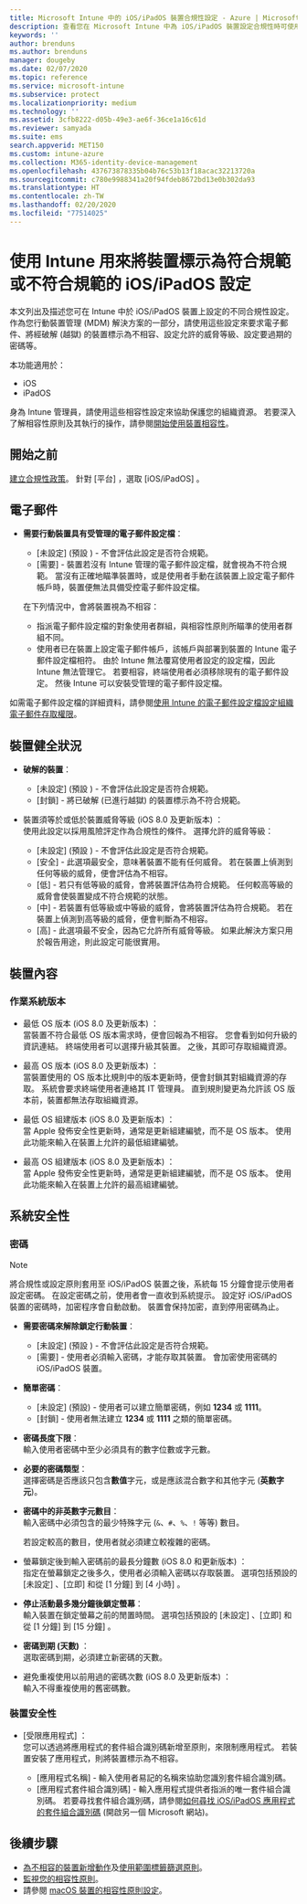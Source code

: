 ```yaml
---
title: Microsoft Intune 中的 iOS/iPadOS 裝置合規性設定 - Azure | Microsoft Docs
description: 查看您在 Microsoft Intune 中為 iOS/iPadOS 裝置設定合規性時可使用的所有設定清單。 要求電子郵件、檢查越獄或經破解的裝置、設定所允許的最低及最高作業系統、設定任何密碼限制，包括密碼長度和裝置的非使用狀態、限制應用程式等。
keywords: ''
author: brenduns
ms.author: brenduns
manager: dougeby
ms.date: 02/07/2020
ms.topic: reference
ms.service: microsoft-intune
ms.subservice: protect
ms.localizationpriority: medium
ms.technology: ''
ms.assetid: 3cfb8222-d05b-49e3-ae6f-36ce1a16c61d
ms.reviewer: samyada
ms.suite: ems
search.appverid: MET150
ms.custom: intune-azure
ms.collection: M365-identity-device-management
ms.openlocfilehash: 437673878335b04b76c53b13f18acac32213720a
ms.sourcegitcommit: c780e9988341a20f94fdeb8672bd13e0b302da93
ms.translationtype: HT
ms.contentlocale: zh-TW
ms.lasthandoff: 02/20/2020
ms.locfileid: "77514025"
---
```

# <a name="iosipados-settings-to-mark-devices-as-compliant-or-not-compliant-using-intune"></a>使用 Intune 用來將裝置標示為符合規範或不符合規範的 iOS/iPadOS 設定

本文列出及描述您可在 Intune 中於 iOS/iPadOS 裝置上設定的不同合規性設定。 作為您行動裝置管理 (MDM) 解決方案的一部分，請使用這些設定來要求電子郵件、將經破解 (越獄) 的裝置標示為不相容、設定允許的威脅等級、設定要過期的密碼等。

本功能適用於：

- iOS
- iPadOS

身為 Intune 管理員，請使用這些相容性設定來協助保護您的組織資源。 若要深入了解相容性原則及其執行的操作，請參閱[開始使用裝置相容性](device-compliance-get-started.md)。

## <a name="before-you-begin"></a>開始之前

[建立合規性政策](create-compliance-policy.md#create-the-policy)。 針對 [平台]  ，選取 [iOS/iPadOS]  。

## <a name="email"></a>電子郵件

- **需要行動裝置具有受管理的電子郵件設定檔**：  
  - [未設定]  (預設  ) - 不會評估此設定是否符合規範。
  - [需要]  - 裝置若沒有 Intune 管理的電子郵件設定檔，就會視為不符合規範。 當沒有正確地瞄準裝置時，或是使用者手動在該裝置上設定電子郵件帳戶時，裝置便無法具備受控電子郵件設定檔。

  在下列情況中，會將裝置視為不相容：  
  - 指派電子郵件設定檔的對象使用者群組，與相容性原則所瞄準的使用者群組不同。
  - 使用者已在裝置上設定電子郵件帳戶，該帳戶與部署到裝置的 Intune 電子郵件設定檔相符。 由於 Intune 無法覆寫使用者設定的設定檔，因此 Intune 無法管理它。 若要相容，終端使用者必須移除現有的電子郵件設定。 然後 Intune 可以安裝受管理的電子郵件設定檔。  

如需電子郵件設定檔的詳細資料，請參閱[使用 Intune 的電子郵件設定檔設定組織電子郵件存取權限](../configuration/email-settings-configure.md)。

## <a name="device-health"></a>裝置健全狀況

- **破解的裝置**：  
  - [未設定]  (預設  ) - 不會評估此設定是否符合規範。
  - [封鎖]  - 將已破解 (已進行越獄) 的裝置標示為不符合規範。  

- 裝置須等於或低於裝置威脅等級  (iOS 8.0 及更新版本)  ：  
  使用此設定以採用風險評定作為合規性的條件。 選擇允許的威脅等級：  
  - [未設定]  (預設  ) - 不會評估此設定是否符合規範。
  - [安全]  - 此選項最安全，意味著裝置不能有任何威脅。 若在裝置上偵測到任何等級的威脅，便會評估為不相容。
  - [低]  - 若只有低等級的威脅，會將裝置評估為符合規範。 任何較高等級的威脅會使裝置變成不符合規範的狀態。
  - [中]  - 若裝置有低等級或中等級的威脅，會將裝置評估為符合規範。 若在裝置上偵測到高等級的威脅，便會判斷為不相容。
  - [高]  - 此選項最不安全，因為它允許所有威脅等級。 如果此解決方案只用於報告用途，則此設定可能很實用。

## <a name="device-properties"></a>裝置內容

### <a name="operating-system-version"></a>作業系統版本  

- 最低 OS 版本  (iOS 8.0 及更新版本)  ：  
  當裝置不符合最低 OS 版本需求時，便會回報為不相容。 您會看到如何升級的資訊連結。 終端使用者可以選擇升級其裝置。 之後，其即可存取組織資源。

- 最高 OS 版本  (iOS 8.0 及更新版本)  ：  
  當裝置使用的 OS 版本比規則中的版本更新時，便會封鎖其對組織資源的存取。 系統會要求終端使用者連絡其 IT 管理員。 直到規則變更為允許該 OS 版本前，裝置都無法存取組織資源。

- 最低 OS 組建版本  (iOS 8.0 及更新版本)  ：  
  當 Apple 發佈安全性更新時，通常是更新組建編號，而不是 OS 版本。 使用此功能來輸入在裝置上允許的最低組建編號。

- 最高 OS 組建版本  (iOS 8.0 及更新版本)  ：  
  當 Apple 發佈安全性更新時，通常是更新組建編號，而不是 OS 版本。 使用此功能來輸入在裝置上允許的最高組建編號。

## <a name="system-security"></a>系統安全性

### <a name="password"></a>密碼

> [!NOTE]
> 將合規性或設定原則套用至 iOS/iPadOS 裝置之後，系統每 15 分鐘會提示使用者設定密碼。 在設定密碼之前，使用者會一直收到系統提示。 設定好 iOS/iPadOS 裝置的密碼時，加密程序會自動啟動。 裝置會保持加密，直到停用密碼為止。

- **需要密碼來解除鎖定行動裝置**：  
  - [未設定]  (預設  ) - 不會評估此設定是否符合規範。  
  - [需要]  - 使用者必須輸入密碼，才能存取其裝置。 會加密使用密碼的 iOS/iPadOS 裝置。

- **簡單密碼**：  
  - [未設定]  (預設)  - 使用者可以建立簡單密碼，例如 **1234** 或 **1111**。
  - [封鎖]  - 使用者無法建立 **1234** 或 **1111** 之類的簡單密碼。 

- **密碼長度下限**：  
  輸入使用者密碼中至少必須具有的數字位數或字元數。  

- **必要的密碼類型**：  
  選擇密碼是否應該只包含**數值**字元，或是應該混合數字和其他字元 (**英數字元**)。

- **密碼中的非英數字元數目**：  
  輸入密碼中必須包含的最少特殊字元 (`&`、`#`、`%`、`!` 等等) 數目。 

  若設定較高的數目，使用者就必須建立較複雜的密碼。

- 螢幕鎖定後到輸入密碼前的最長分鐘數  (iOS 8.0 和更新版本)  ：  
  指定在螢幕鎖定之後多久，使用者必須輸入密碼以存取裝置。 選項包括預設的 [未設定]  、[立即]  和從 [1 分鐘]  到 [4 小時]  。

- **停止活動最多幾分鐘後鎖定螢幕**：  
  輸入裝置在鎖定螢幕之前的閒置時間。 選項包括預設的 [未設定]  、[立即]  和從 [1 分鐘]  到 [15 分鐘]  。

- **密碼到期 (天數)** ：  
  選取密碼到期，必須建立新密碼的天數。 

- 避免重複使用以前用過的密碼次數  (iOS 8.0 及更新版本)  ：   
  輸入不得重複使用的舊密碼數。

### <a name="device-security"></a>裝置安全性

- [受限應用程式]  ：  
  您可以透過將應用程式的套件組合識別碼新增至原則，來限制應用程式。 若裝置安裝了應用程式，則將裝置標示為不相容。

  - [應用程式名稱]  - 輸入使用者易記的名稱來協助您識別套件組合識別碼。
  - [應用程式套件組合識別碼]  - 輸入應用程式提供者指派的唯一套件組合識別碼。 若要尋找套件組合識別碼，請參閱[如何尋找 iOS/iPadOS 應用程式的套件組合識別碼](https://support.microsoft.com/help/4294074/how-to-find-the-bundle-id-for-an-ios-app) (開啟另一個 Microsoft 網站)。  

## <a name="next-steps"></a>後續步驟

- [為不相容的裝置新增動作](actions-for-noncompliance.md)及[使用範圍標籤篩選原則](../fundamentals/scope-tags.md)。
- [監視您的相容性原則](compliance-policy-monitor.md)。
- 請參閱 [macOS 裝置的相容性原則設定](compliance-policy-create-mac-os.md)。
